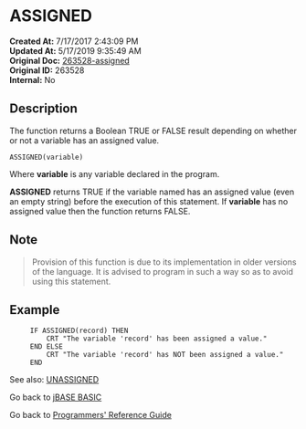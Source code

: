 # ASSIGNED

**Created At:** 7/17/2017 2:43:09 PM  
**Updated At:** 5/17/2019 9:35:49 AM  
**Original Doc:** [263528-assigned](https://docs.jbase.com/36868-jbase-basic/263528-assigned)  
**Original ID:** 263528  
**Internal:** No  

## Description

The function returns a Boolean TRUE or FALSE result depending on whether or not a variable has an assigned value.

```
ASSIGNED(variable)
```

Where **variable** is any variable declared in the program.

**ASSIGNED** returns TRUE if the variable named has an assigned value (even an empty string) before the execution of this statement. If **variable** has no assigned value then the function returns FALSE.

## Note

> Provision of this function is due to its implementation in older versions of the language. It is advised to program in such a way so as to avoid using this statement.

## Example

```
     IF ASSIGNED(record) THEN
         CRT "The variable 'record' has been assigned a value."
     END ELSE
         CRT "The variable 'record' has NOT been assigned a value."
     END
```

See also: [UNASSIGNED](./../unassigned)

Go back to [jBASE BASIC](./../README.md)

Go back to [Programmers' Reference Guide](./../../reference-guides/jbc/README.md)
